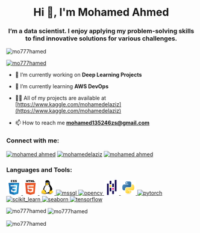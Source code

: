 <h1 align="center">Hi 👋, I'm Mohamed Ahmed</h1>
<h3 align="center">I’m a data scientist. I enjoy applying my problem-solving skills to find innovative solutions for various challenges.</h3>

<p align="left"> <img src="https://komarev.com/ghpvc/?username=mo777hamed&label=Profile%20views&color=0e75b6&style=flat" alt="mo777hamed" /> </p>

<p align="left"> <a href="https://github.com/ryo-ma/github-profile-trophy"><img src="https://github-profile-trophy.vercel.app/?username=mo777hamed" alt="mo777hamed" /></a> </p>

- 🔭 I’m currently working on **Deep Learning Projects**

- 🌱 I’m currently learning **AWS DevOps**

- 👨‍💻 All of my projects are available at [https://www.kaggle.com/mohamedelaziz](https://www.kaggle.com/mohamedelaziz)

- 📫 How to reach me **mohamed135246zs@gmail.com**

<h3 align="left">Connect with me:</h3>
<p align="left">
<a href="https://linkedin.com/in/mohamed ahmed" target="blank"><img align="center" src="https://raw.githubusercontent.com/rahuldkjain/github-profile-readme-generator/master/src/images/icons/Social/linked-in-alt.svg" alt="mohamed ahmed" height="30" width="40" /></a>
<a href="https://kaggle.com/mohamedelaziz" target="blank"><img align="center" src="https://raw.githubusercontent.com/rahuldkjain/github-profile-readme-generator/master/src/images/icons/Social/kaggle.svg" alt="mohamedelaziz" height="30" width="40" /></a>
<a href="https://www.hackerrank.com/mohamed ahmed" target="blank"><img align="center" src="https://raw.githubusercontent.com/rahuldkjain/github-profile-readme-generator/master/src/images/icons/Social/hackerrank.svg" alt="mohamed ahmed" height="30" width="40" /></a>
</p>

<h3 align="left">Languages and Tools:</h3>
<p align="left"> <a href="https://www.w3schools.com/css/" target="_blank" rel="noreferrer"> <img src="https://raw.githubusercontent.com/devicons/devicon/master/icons/css3/css3-original-wordmark.svg" alt="css3" width="40" height="40"/> </a> <a href="https://www.w3.org/html/" target="_blank" rel="noreferrer"> <img src="https://raw.githubusercontent.com/devicons/devicon/master/icons/html5/html5-original-wordmark.svg" alt="html5" width="40" height="40"/> </a> <a href="https://www.linux.org/" target="_blank" rel="noreferrer"> <img src="https://raw.githubusercontent.com/devicons/devicon/master/icons/linux/linux-original.svg" alt="linux" width="40" height="40"/> </a> <a href="https://www.microsoft.com/en-us/sql-server" target="_blank" rel="noreferrer"> <img src="https://www.svgrepo.com/show/303229/microsoft-sql-server-logo.svg" alt="mssql" width="40" height="40"/> </a> <a href="https://opencv.org/" target="_blank" rel="noreferrer"> <img src="https://www.vectorlogo.zone/logos/opencv/opencv-icon.svg" alt="opencv" width="40" height="40"/> </a> <a href="https://pandas.pydata.org/" target="_blank" rel="noreferrer"> <img src="https://raw.githubusercontent.com/devicons/devicon/2ae2a900d2f041da66e950e4d48052658d850630/icons/pandas/pandas-original.svg" alt="pandas" width="40" height="40"/> </a> <a href="https://www.python.org" target="_blank" rel="noreferrer"> <img src="https://raw.githubusercontent.com/devicons/devicon/master/icons/python/python-original.svg" alt="python" width="40" height="40"/> </a> <a href="https://pytorch.org/" target="_blank" rel="noreferrer"> <img src="https://www.vectorlogo.zone/logos/pytorch/pytorch-icon.svg" alt="pytorch" width="40" height="40"/> </a> <a href="https://scikit-learn.org/" target="_blank" rel="noreferrer"> <img src="https://upload.wikimedia.org/wikipedia/commons/0/05/Scikit_learn_logo_small.svg" alt="scikit_learn" width="40" height="40"/> </a> <a href="https://seaborn.pydata.org/" target="_blank" rel="noreferrer"> <img src="https://seaborn.pydata.org/_images/logo-mark-lightbg.svg" alt="seaborn" width="40" height="40"/> </a> <a href="https://www.tensorflow.org" target="_blank" rel="noreferrer"> <img src="https://www.vectorlogo.zone/logos/tensorflow/tensorflow-icon.svg" alt="tensorflow" width="40" height="40"/> </a> </p>

<p><img align="left" src="https://github-readme-stats.vercel.app/api/top-langs?username=mo777hamed&show_icons=true&locale=en&layout=compact" alt="mo777hamed" /></p>

<p>&nbsp;<img align="center" src="https://github-readme-stats.vercel.app/api?username=mo777hamed&show_icons=true&locale=en" alt="mo777hamed" /></p>

<p><img align="center" src="https://github-readme-streak-stats.herokuapp.com/?user=mo777hamed&" alt="mo777hamed" /></p>
